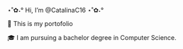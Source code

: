    ⋆˚✿˖° Hi, I’m @CatalinaC16 ⋆˚✿˖°
   
   🦋 This is my portofolio 
   
   🎓 I am pursuing a bachelor degree in Computer Science. 


